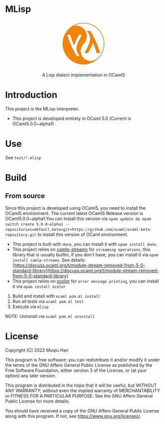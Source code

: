 # MLisp

<div align=center><img width="150" height="150" src="./res/logo.png"/></div>

<p align="center"> A Lisp dialect implementation in OCaml5 </p>

# Introduction
This project is the MLisp interpreter.

- This project is developed entirely in OCaml 5.0 (Current is OCaml5.0.0~alpha1)

# Use
See `test/*.mlisp`

# Build

## From source
  Since this project is developed using OCaml5, you need to install the OCaml5 environment. The current latest OCaml5 Release version is OCaml5.0.0~alpha1.You can install this version via `opam update && opam switch create 5.0.0~alpha1 --repositories=default,beta=git+https://github.com/ocaml/ocaml-beta-repository.git` to install this version of OCaml environment.

- This project is built with `dune`, you can install it with `opam install dune`.
- This project relies on [camlp-streams](https://github.com/ocaml/camlp-streams) for `streaming operations`, this library that is usually builtin, if you don't have, you can install it via `opam install camlp-streams`. See details: [https://discuss.ocaml.org/t/module-stream-removed-from-5-0-standard-library](https://discuss.ocaml.org/t/module-stream-removed-from-5-0-standard-library)
- This project relies on [ocolor](https://github.com/marc-chevalier/ocolor) for `error message printing`, you can install it via `opam install ocolor`

1. Build and install with `ocaml pom.ml install`
2. Run all tests via `ocaml pom.ml test`
3. Execute via `mlisp`

NOTE: Uninstall via `ocaml pom.ml uninstall`
  
# License
Copyright (C) 2022 Muqiu Han

This program is free software: you can redistribute it and/or modify
it under the terms of the GNU Affero General Public License as published
by the Free Software Foundation, either version 3 of the License, or
(at your option) any later version.

This program is distributed in the hope that it will be useful,
but WITHOUT ANY WARRANTY; without even the implied warranty of
MERCHANTABILITY or FITNESS FOR A PARTICULAR PURPOSE.  See the
GNU Affero General Public License for more details.

You should have received a copy of the GNU Affero General Public License
along with this program.  If not, see <https://www.gnu.org/licenses/>.
